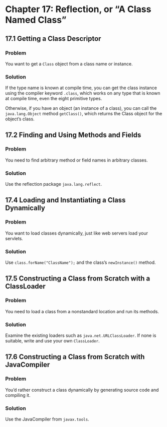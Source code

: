 # Chapter 17: Reflection, or “A Class Named Class”

## 17.1 Getting a Class Descriptor

### Problem

You want to get a `Class` object from a class name or instance.

### Solution

If the type name is known at compile time, you can get the class instance using the compiler keyword `.class`, which works on any type that is known at compile time, even the eight primitive types.

Otherwise, if you have an object (an instance of a class), you can call the `java.lang.Object` method `getClass()`, which returns the Class object for the object’s class.

## 17.2 Finding and Using Methods and Fields

### Problem

You need to find arbitrary method or field names in arbitrary classes.

### Solution

Use the reflection package `java.lang.reflect`.

## 17.4 Loading and Instantiating a Class Dynamically

### Problem

You want to load classes dynamically, just like web servers load your servlets.

### Solution

Use `class.forName("ClassName");` and the class’s `newInstance()` method.

## 17.5 Constructing a Class from Scratch with a ClassLoader

### Problem

You need to load a class from a nonstandard location and run its methods.

### Solution

Examine the existing loaders such as `java.net.URLClassLoader`. If none is suitable, write and use your own `ClassLoader`.

## 17.6 Constructing a Class from Scratch with JavaCompiler

### Problem

You’d rather construct a class dynamically by generating source code and compiling it.

### Solution

Use the JavaCompiler from `javax.tools`.

